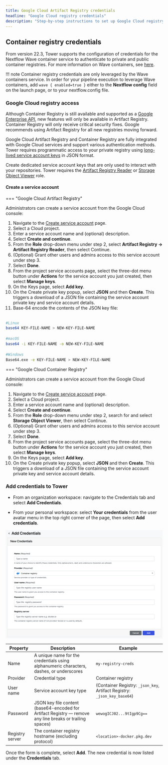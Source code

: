 ```yaml
---
title: Google Cloud Artifact Registry credentials
headline: "Google Cloud registry credentials"
description: "Step-by-step instructions to set up Google Cloud registry credentials in Nextflow Tower."
---
```


## Container registry credentials

From version 22.3, Tower supports the configuration of credentials for the Nextflow Wave container service to authenticate to private and public container registries. For more information on Wave containers, see [here](https://www.nextflow.io/docs/latest/wave.html).

<!-- prettier-ignore -->
!!! note
    Container registry credentials are only leveraged by the Wave containers service. In order for your pipeline execution to leverage Wave containers, add `wave { enabled=true }` either to the **Nextflow config** field on the launch page, or to your nextflow.config file.

### Google Cloud registry access

Although Container Registry is still available and supported as a [Google Enterprise API](https://cloud.google.com/blog/topics/inside-google-cloud/new-api-stability-tenets-govern-google-enterprise-apis), new features will only be available in Artifact Registry. Container Registry will only receive critical security fixes. Google recommends using Artifact Registry for all new registries moving forward.

Google Cloud Artifact Registry and Container Registry are fully integrated with Google Cloud services and support various authentication methods. Tower requires programmatic access to your private registry using [long-lived service account keys](https://cloud.google.com/artifact-registry/docs/docker/authentication#json-key) in JSON format.

Create dedicated service account keys that are only used to interact with your repositories. Tower requires the [Artifact Registry Reader](https://cloud.google.com/artifact-registry/docs/access-control#permissions) or [Storage Object Viewer](https://cloud.google.com/container-registry/docs/access-control#permissions) role.

#### Create a service account

=== "Google Cloud Artifact Registry"

Administrators can create a service account from the Google Cloud console:

1. Navigate to the [Create service account](https://console.cloud.google.com/projectselector/iam-admin/serviceaccounts/create?walkthrough_id=iam--create-service-account) page.
2. Select a Cloud project.
3. Enter a service account name and (optional) description.
4. Select **Create and continue**.
5. From the **Role** drop-down menu under step 2, select **Artifact Registry -> Artifact Registry Reader**, then select Continue.
6. (Optional) Grant other users and admins access to this service account under step 3.
7. Select **Done**.
8. From the project service accounts page, select the three-dot menu button under **Actions** for the service account you just created, then select **Manage keys**.
9. On the Keys page, select **Add key**.
10. On the Create private key popup, select **JSON** and then **Create**. This triggers a download of a JSON file containing the service account private key and service account details.
11. Base-64 encode the contents of the JSON key file:

```bash

#Linux
base64 KEY-FILE-NAME > NEW-KEY-FILE-NAME

#macOS
base64 -i KEY-FILE-NAME -o NEW-KEY-FILE-NAME

#Windows
Base64.exe -e KEY-FILE-NAME > NEW-KEY-FILE-NAME

```

=== "Google Cloud Container Registry"

Administrators can create a service account from the Google Cloud console:

1. Navigate to the [Create service account](https://console.cloud.google.com/projectselector/iam-admin/serviceaccounts/create?walkthrough_id=iam--create-service-account) page.
2. Select a Cloud project.
3. Enter a service account name and (optional) description.
4. Select **Create and continue**.
5. From the **Role** drop-down menu under step 2, search for and select **Storage Object Viewer**, then select Continue.
6. (Optional) Grant other users and admins access to this service account under step 3.
7. Select **Done**.
8. From the project service accounts page, select the three-dot menu button under **Actions** for the service account you just created, then select **Manage keys**.
9. On the Keys page, select **Add key**.
10. On the Create private key popup, select **JSON** and then **Create**. This triggers a download of a JSON file containing the service account private key and service account details.

### Add credentials to Tower

- From an organization workspace: navigate to the Credentials tab and select **Add Credentials**.

- From your personal workspace: select **Your credentials** from the user avatar menu in the top right corner of the page, then select **Add credentials**.

![](_images/container_registry_credentials_blank.png)

| Property        | Description                                                                                              | Example                                                                  |
| --------------- | -------------------------------------------------------------------------------------------------------- | ------------------------------------------------------------------------ |
| Name            | A unique name for the credentials using alphanumeric characters, dashes, or underscores                  | `my-registry-creds`                                                      |
| Provider        | Credential type                                                                                          | Container registry                                                       |
| User name       | Service account key type                                                                                 | (Container Registry: `_json_key`, Artifact Registry: `_json_key_base64`) |
| Password        | JSON key file content (base64-encoded for Artifact Registry — remove any line breaks or trailing spaces) | `wewogICJ02...9tIgp9Cg==`                                                |
| Registry server | The container registry hostname (excluding protocol)                                                     | `<location>-docker.pkg.dev`                                              |

Once the form is complete, select **Add**. The new credential is now listed under the **Credentials** tab.
